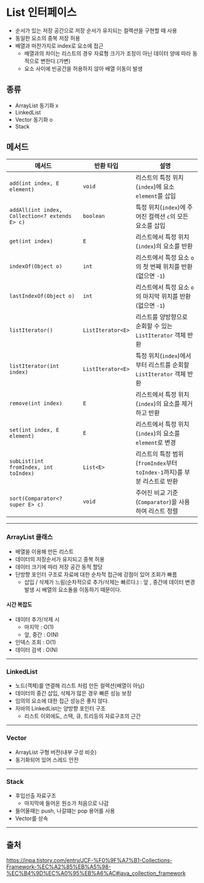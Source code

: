 List 인터페이스
==

- 순서가 있는 저장 공간으로 저장 순서가 유지되는 컬렉션을 구현할 때 사용
- 동일한 요소의 중복 저장 허용
- 배열과 마찬가지로 index로 요소에 접근
    - 배열과의 차이는 리스트의 경우 자료형 크기가 조정이 아닌 데이터 양에 따라 동적으로 변한다.(가변)
    - 요소 사이에 빈공간을 허용하지 않아 배열 이동이 발생

## 종류

- ArrayList 동기화 x
- LinkedList
- Vector 동기화 o
- Stack

## 메서드

| 메서드                                            | 반환 타입             | 설명                                                  |
|------------------------------------------------|-------------------|-----------------------------------------------------|
| `add(int index, E element)`                    | `void`            | 리스트의 특정 위치(`index`)에 요소 `element`를 삽입               |
| `addAll(int index, Collection<? extends E> c)` | `boolean`         | 특정 위치(`index`)에 주어진 컬렉션 `c`의 모든 요소를 삽입              |
| `get(int index)`                               | `E`               | 리스트에서 특정 위치(`index`)의 요소를 반환                        |
| `indexOf(Object o)`                            | `int`             | 리스트에서 특정 요소 `o`의 첫 번째 위치를 반환 (없으면 `-1`)             |
| `lastIndexOf(Object o)`                        | `int`             | 리스트에서 특정 요소 `o`의 마지막 위치를 반환 (없으면 `-1`)              |
| `listIterator()`                               | `ListIterator<E>` | 리스트를 양방향으로 순회할 수 있는 `ListIterator` 객체 반환            |
| `listIterator(int index)`                      | `ListIterator<E>` | 특정 위치(`index`)에서부터 리스트를 순회할 `ListIterator` 객체 반환    |
| `remove(int index)`                            | `E`               | 리스트에서 특정 위치(`index`)의 요소를 제거하고 반환                   |
| `set(int index, E element)`                    | `E`               | 리스트에서 특정 위치(`index`)의 요소를 `element`로 변경             |
| `subList(int fromIndex, int toIndex)`          | `List<E>`         | 리스트의 특정 범위(`fromIndex`부터 `toIndex-1`까지)를 부분 리스트로 반환 |
| `sort(Comparator<? super E> c)`                | `void`            | 주어진 비교 기준(`Comparator`)을 사용하여 리스트 정렬                |

---

### ArrayList 클래스

- 배열을 이용해 만든 리스트
- 데이터의 저장순서가 유지되고 중복 허용
- 데이터 크기에 따라 저장 공간 동적 할당
- 단방향 포인터 구조로 자료에 대한 순차적 접근에 강점이 있어 조회가 빠름
    - 삽입 / 삭제가 느림(순차적으로 추가/삭제는 빠르다.) : 앞 , 중간에 데이터 변경 발생 시 배열의 요소돌을 이동하기 때문이다.

#### 시간 복잡도

- 데이터 추가/삭제 시
    - 마지막 : O(1)
    - 앞, 중간 : O(N)
- 인덱스 조회 : O(1)
- 데이터 검색 : O(N)

---

### LinkedList

- 노드(객체)를 연결해 리스트 처럼 만든 컬렉션(배열이 아님)
- 데이터의 중간 삽입, 삭제가 많은 경우 빠른 성능 보장
- 임의의 요소에 대한 접근 성능은 좋지 않다.
- 자바의 LinkedList는 양방향 포인터 구조
    - 리스트 이외에도, 스택, 큐, 트리등의 자료구조의 근간

---

### Vector

- ArrayList 구형 버전(내부 구성 비슷)
- 동기화되어 있어 스레드 안전

---

### Stack

- 후입선출 자료구조
    - 마지막에 들어온 원소가 처음으로 나감
- 들어올때는 push, 나갈떄는 pop 용어를 사용
- Vector를 상속

---

## 출처

https://inpa.tistory.com/entry/JCF-%F0%9F%A7%B1-Collections-Framework-%EC%A2%85%EB%A5%98-%EC%B4%9D%EC%A0%95%EB%A6%AC#java_collection_framework

